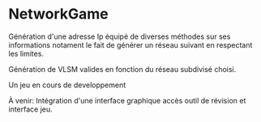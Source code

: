 # NetworkGame

Génération d'une adresse Ip équipé de diverses méthodes sur ses informations
notament le fait de générer un réseau suivant en respectant les limites.

Génération de VLSM valides en fonction du réseau subdivisé choisi.

Un jeu en cours de developpement


À venir: Intégration d'une interface graphique accès outil de révision et interface jeu.